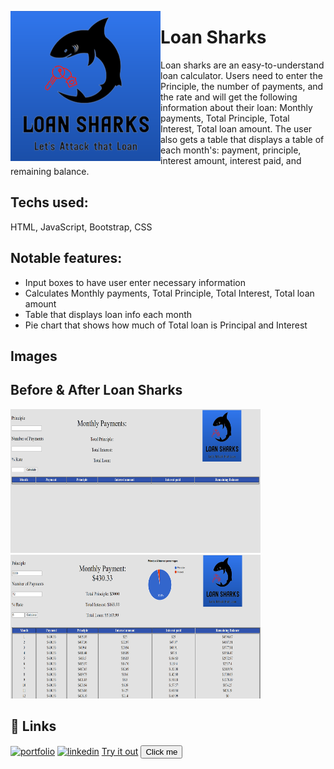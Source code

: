 <a href="url"><img src="/images/LS_icon.png" align="left" height="240" width="240" ></a>

# Loan Sharks

Loan sharks are an easy-to-understand loan calculator. Users need to enter the Principle, the number of payments, and the rate and will get the following information about their loan: Monthly payments, Total Principle, Total Interest, Total loan amount. The user also gets a table that displays a table of each month's: payment, principle, interest amount, interest paid, and remaining balance.

## Techs used:

HTML, JavaScript, Bootstrap, CSS

## Notable features:

- Input boxes to have user enter necessary information
- Calculates Monthly payments, Total Principle, Total Interest, Total loan amount
- Table that displays loan info each month
- Pie chart that shows how much of Total loan is Principal and Interest

## Images

## Before & After Loan Sharks

<a href="url"><img src="/images/LS_before.png" height="230" width="400" ></a>
<a href="url"><img src="/images/LS_after.png" height="230" width="400" ></a>

## 🔗 Links

[![portfolio](https://img.shields.io/badge/my_portfolio-000?style=for-the-badge&logo=ko-fi&logoColor=white)](https://sergiomendozer.github.io/Portfolio/)
[![linkedin](https://img.shields.io/badge/linkedin-0A66C2?style=for-the-badge&logo=linkedin&logoColor=white)](https://www.linkedin.com/in/sergio-mendoza-software-developer/)
[Try it out](https://sergiomendozer.github.io/Loan-Sharks/)
<button name="button" onclick="http://www.google.com">Click me</button>
